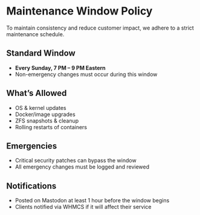 # Maintenance Window Policy

To maintain consistency and reduce customer impact, we adhere to a strict maintenance schedule.

## Standard Window

- **Every Sunday, 7 PM – 9 PM Eastern**
- Non-emergency changes must occur during this window

## What’s Allowed

- OS & kernel updates
- Docker/image upgrades
- ZFS snapshots & cleanup
- Rolling restarts of containers

## Emergencies

- Critical security patches can bypass the window
- All emergency changes must be logged and reviewed

## Notifications

- Posted on Mastodon at least 1 hour before the window begins
- Clients notified via WHMCS if it will affect their service
